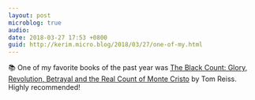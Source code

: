 ```yaml
---
layout: post
microblog: true
audio: 
date: 2018-03-27 17:53 +0800
guid: http://kerim.micro.blog/2018/03/27/one-of-my.html
---
```

📚 One of my favorite books of the past year was [The Black Count: Glory, Revolution, Betrayal and the Real Count of Monte Cristo](https://www.theguardian.com/books/2012/sep/28/black-count-tom-reiss-review) by Tom Reiss. Highly recommended!
